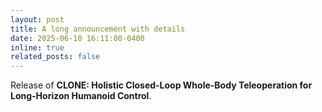 ```yaml
---
layout: post
title: A long announcement with details
date: 2025-06-10 16:11:00-0400
inline: true
related_posts: false
---
```


Release of **CLONE: Holistic Closed-Loop Whole-Body Teleoperation for Long-Horizon Humanoid Control**.
